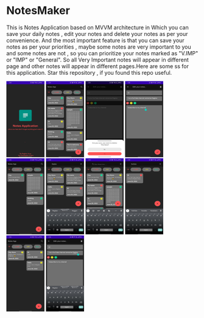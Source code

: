 # NotesMaker
This is Notes Application based on MVVM architecture in Which you can save your daily notes , edit your notes and delete your notes as per your convenience. And the most important feature is that you can save your notes as per your priorities , maybe some notes are very important to you and some notes are not , so you can prioritize your notes marked as "V.IMP" or "IMP" or "General". So all Very Important notes will appear in different page and other notes will appear in different pages.Here are some ss for this application.
Star this repository , if you found this repo useful.

<a href="url"><img src="https://github.com/Raghavarya2002/NotesMaker/blob/Master/Notes1.jpg"  height="200" width="100" ></a>
<a href="url"><img src="https://github.com/Raghavarya2002/NotesMaker/blob/Master/Notes11.jpg"  height="200" width="100" ></a></a> 
<a href="url"><img src="https://github.com/Raghavarya2002/NotesMaker/blob/Master/Notes4.jpg"  height="200" width="100" ></a></a> 
<a href="url"><img src="https://github.com/Raghavarya2002/NotesMaker/blob/Master/Notes2.jpg"  height="200" width="100" ></a></a> 
<a href="url"><img src="https://github.com/Raghavarya2002/NotesMaker/blob/Master/Notes12.jpg"  height="200" width="100" ></a></a> 
<a href="url"><img src="https://github.com/Raghavarya2002/NotesMaker/blob/Master/Notes10.jpg"  height="200" width="100" ></a></a> 
<a href="url"><img src="https://github.com/Raghavarya2002/NotesMaker/blob/Master/Notes9.jpg"  height="200" width="100" ></a></a> 
<a href="url"><img src="https://github.com/Raghavarya2002/NotesMaker/blob/Master/Notes8.jpg"  height="200" width="100" ></a></a> 
<a href="url"><img src="https://github.com/Raghavarya2002/NotesMaker/blob/Master/Notes7.jpg"  height="200" width="100" ></a></a> 
<a href="url"><img src="https://github.com/Raghavarya2002/NotesMaker/blob/Master/Notes13.jpg"  height="200" width="100" ></a>
